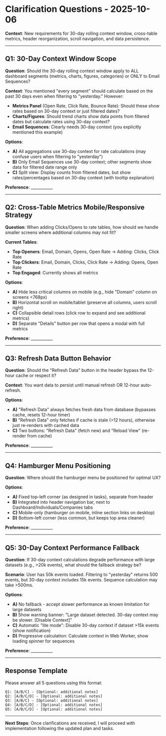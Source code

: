 # Clarification Questions - 2025-10-06

**Context**: New requirements for 30-day rolling context window, cross-table metrics, header reorganization, scroll navigation, and data persistence.

---

## Q1: 30-Day Context Window Scope

**Question**: Should the 30-day rolling context window apply to ALL dashboard segments (metrics, charts, figures, categories) or ONLY to Email Sequences?

**Context**: You mentioned "every segment" should calculate based on the past 30 days even when filtering to "yesterday." However:
- **Metrics Panel** (Open Rate, Click Rate, Bounce Rate): Should these show rates based on 30-day context or just filtered dates?
- **Charts/Figures**: Should trend charts show data points from filtered dates but calculate rates using 30-day context?
- **Email Sequences**: Clearly needs 30-day context (you explicitly mentioned this example)

**Options**:
- **A)** All aggregations use 30-day context for rate calculations (may confuse users when filtering to "yesterday")
- **B)** Only Email Sequences use 30-day context; other segments show data for filtered date range only
- **C)** Split view: Display counts from filtered dates, but show rates/percentages based on 30-day context (with tooltip explanation)

**Preference**: ___________

---

## Q2: Cross-Table Metrics Mobile/Responsive Strategy

**Question**: When adding Clicks/Opens to rate tables, how should we handle smaller screens where additional columns may not fit?

**Current Tables**:
- **Top Openers**: Email, Domain, Opens, Open Rate → Adding: Clicks, Click Rate
- **Top Clickers**: Email, Domain, Clicks, Click Rate → Adding: Opens, Open Rate
- **Top Engaged**: Currently shows all metrics

**Options**:
- **A)** Hide less critical columns on mobile (e.g., hide "Domain" column on screens <768px)
- **B)** Horizontal scroll on mobile/tablet (preserve all columns, users scroll right)
- **C)** Collapsible detail rows (click row to expand and see additional metrics)
- **D)** Separate "Details" button per row that opens a modal with full metrics

**Preference**: ___________

---

## Q3: Refresh Data Button Behavior

**Question**: Should the "Refresh Data" button in the header bypass the 12-hour cache or respect it?

**Context**: You want data to persist until manual refresh OR 12-hour auto-refresh.

**Options**:
- **A)** "Refresh Data" always fetches fresh data from database (bypasses cache, resets 12-hour timer)
- **B)** "Refresh Data" only fetches if cache is stale (>12 hours), otherwise just re-renders with cached data
- **C)** Two buttons: "Refresh Data" (fetch new) and "Reload View" (re-render from cache)

**Preference**: ___________

---

## Q4: Hamburger Menu Positioning

**Question**: Where should the hamburger menu be positioned for optimal UX?

**Options**:
- **A)** Fixed top-left corner (as designed in tasks), separate from header
- **B)** Integrated into header navigation bar, next to Dashboard/Individuals/Companies tabs
- **C)** Mobile-only (hamburger on mobile, inline section links on desktop)
- **D)** Bottom-left corner (less common, but keeps top area cleaner)

**Preference**: ___________

---

## Q5: 30-Day Context Performance Fallback

**Question**: If 30-day context calculations degrade performance with large datasets (e.g., >20k events), what should the fallback strategy be?

**Scenario**: User has 50k events loaded. Filtering to "yesterday" returns 500 events, but 30-day context includes 15k events. Sequence calculation may take >500ms.

**Options**:
- **A)** No fallback - accept slower performance as known limitation for large datasets
- **B)** Show warning banner: "Large dataset detected. 30-day context may be slower. [Disable Context]"
- **C)** Automatic "lite mode": Disable 30-day context if dataset >15k events (show notification)
- **D)** Progressive calculation: Calculate context in Web Worker, show loading spinner for sequences

**Preference**: ___________

---

## Response Template

Please answer all 5 questions using this format:

```
Q1: [A/B/C] - [Optional: additional notes]
Q2: [A/B/C/D] - [Optional: additional notes]
Q3: [A/B/C] - [Optional: additional notes]
Q4: [A/B/C/D] - [Optional: additional notes]
Q5: [A/B/C/D] - [Optional: additional notes]
```

---

**Next Steps**: Once clarifications are received, I will proceed with implementation following the updated plan and tasks.
